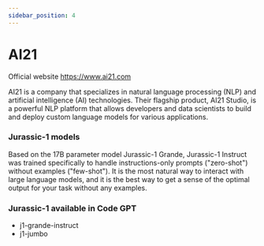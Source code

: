 ```yaml
---
sidebar_position: 4
---
```


# AI21

Official website https://www.ai21.com

AI21 is a company that specializes in natural language processing (NLP) and artificial intelligence (AI) technologies. Their flagship product, AI21 Studio, is a powerful NLP platform that allows developers and data scientists to build and deploy custom language models for various applications.


### Jurassic-1 models

Based on the 17B parameter model Jurassic-1 Grande, Jurassic-1 Instruct was trained specifically to handle instructions-only prompts ("zero-shot") without examples ("few-shot"). It is the most natural way to interact with large language models, and it is the best way to get a sense of the optimal output for your task without any examples.

### Jurassic-1 available in Code GPT
- j1-grande-instruct
- j1-jumbo



